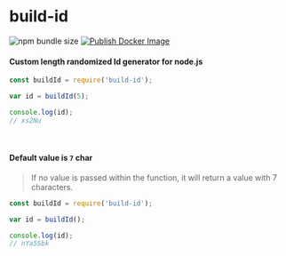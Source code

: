 # build-id
![npm bundle size](https://img.shields.io/bundlephobia/min/build-id) [![Publish Docker Image](https://github.com/sid86-dev/build-id/actions/workflows/docker-image.yml/badge.svg)](https://github.com/sid86-dev/build-id/actions/workflows/docker-image.yml)
#### Custom length randomized Id generator for node.js

```js
const buildId = require('build-id');

var id = buildId(5);

console.log(id);
// xs2Nu
```
<br>

#### Default value is `7` char
> If no value is passed within the function, it will return a value with 7 characters.

```js
const buildId = require('build-id');

var id = buildId();

console.log(id);
// nYa5Sbk
```
